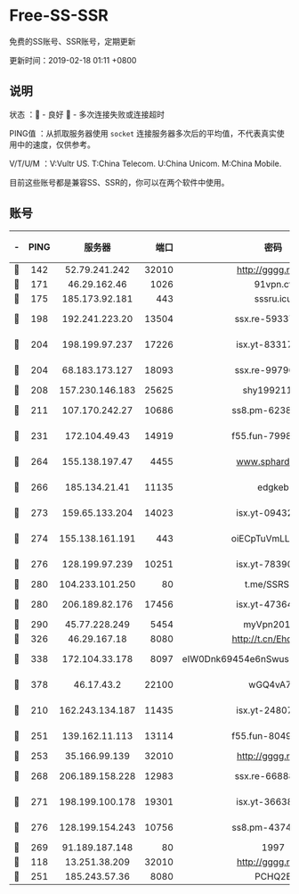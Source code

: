# Free-SS-SSR

免费的SS账号、SSR账号，定期更新

更新时间：2019-02-18 01:11 +0800

## 说明

状态     ：🙂 - 良好 🙁 - 多次连接失败或连接超时

PING值   ：从抓取服务器使用 `socket` 连接服务器多次后的平均值，不代表真实使用中的速度，仅供参考。

V/T/U/M  ：V:Vultr US. T:China Telecom. U:China Unicom. M:China Mobile.

目前这些账号都是兼容SS、SSR的，你可以在两个软件中使用。

## 账号

|-|PING|服务器|端口|密码|加密方式|区域|V/T/U/M|
|:----:|:----:|:-----:|-----:|:----:|:----:|:----:|:----:|
|🙂|142|52.79.241.242|32010|http://gggg.rocks|chacha20|KR|9↑/9↑/9↑/9↑|
|🙂|171|46.29.162.46|1026|91vpn.cf|rc4-md5|RU|8↑/10↑/10↑/10↑|
|🙂|175|185.173.92.181|443|sssru.icu|rc4-md5|RU|10↑/9↑/9↑/10↑|
|🙂|198|192.241.223.20|13504|ssx.re-59337891|aes-256-cfb|US|9↑/10↑/10↑/10↑|
|🙂|204|198.199.97.237|17226|isx.yt-83317505|aes-256-cfb|US|5↑/6↑/6↑/6↑|
|🙂|204|68.183.173.127|18093|ssx.re-99796955|aes-256-cfb|US|9↑/10↑/10↑/10↑|
|🙂|208|157.230.146.183|25625|shy19921124|rc4-md5|US|10↑/10↑/10↑/10↑|
|🙂|211|107.170.242.27|10686|ss8.pm-62386550|aes-256-cfb|US|10↑/10↑/10↑/10↑|
|🙂|231|172.104.49.43|14919|f55.fun-79987734|aes-256-cfb|SG|10↑/10↑/10↑/10↑|
|🙂|264|155.138.197.47|4455|www.sphard.com|aes-256-cfb|US|7↓/9↑/8↓/10↑|
|🙂|266|185.134.21.41|11135|edgkeb|aes-256-cfb|GB|10↑/10↑/10↑/10↑|
|🙂|273|159.65.133.204|14023|isx.yt-09432950|aes-256-cfb|SG|5↑/6↑/6↑/6↑|
|🙂|274|155.138.161.191|443|oiECpTuVmLLxk4Ts|aes-256-cfb|US|9↑/10↑/10↑/10↑|
|🙂|276|128.199.97.239|10251|isx.yt-78390811|aes-256-cfb|SG|5↑/6↑/6↑/6↑|
|🙂|280|104.233.101.250|80|t.me/SSRSUB|rc4-md5|CA|10↑/10↑/10↑/10↑|
|🙂|280|206.189.82.176|17456|isx.yt-47364283|aes-256-cfb|SG|5↑/6↑/6↑/6↑|
|🙂|290|45.77.228.249|5454|myVpn2019[]|rc4-md5|GB|10↑/10↑/10↑/10↑|
|🙂|326|46.29.167.18|8080|http://t.cn/EhdmTxe|rc4-md5|RU|10↑/10↑/10↑/10↑|
|🙂|338|172.104.33.178|8097|eIW0Dnk69454e6nSwuspv9DmS201tQ0D|aes-256-cfb|SG|10↑/10↑/10↑/10↑|
|🙂|378|46.17.43.2|22100|wGQ4vA7D|aes-256-gcm|RU|5↑/10↑/10↑/10↑|
|🙂|210|162.243.134.187|11435|isx.yt-24807418|aes-256-cfb|US|5↑/6↑/6↑/6↑|
|🙂|251|139.162.11.113|13114|f55.fun-80490883|aes-256-cfb|SG|10↑/10↑/10↑/10↑|
|🙂|253|35.166.99.139|32010|http://gggg.rocks|chacha20|US|10↑/10↑/10↑/10↑|
|🙂|268|206.189.158.228|12983|ssx.re-66888267|aes-256-cfb|SG|9↑/10↑/10↑/10↑|
|🙂|271|198.199.100.178|19301|isx.yt-36638945|aes-256-cfb|US|5↑/6↑/6↑/6↑|
|🙂|276|128.199.154.243|10756|ss8.pm-43747025|aes-256-cfb|SG|10↑/10↑/10↑/10↑|
|🙂|269|91.189.187.148|80|1997|chacha20|US|9↑/9↑/9↑/9↑|
|🙁|118|13.251.38.209|32010|http://gggg.rocks|chacha20|SG|10↑/9↑/8↑/9↑|
|🙁|251|185.243.57.36|8080|PCHQ2E|rc4-md5|US|9↑/10↑/10↑/10↑|
